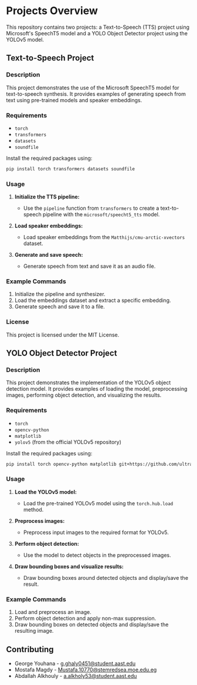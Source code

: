 
# Projects Overview

This repository contains two projects: a Text-to-Speech (TTS) project using Microsoft's SpeechT5 model and a YOLO Object Detector project using the YOLOv5 model. 

## Text-to-Speech Project

### Description

This project demonstrates the use of the Microsoft SpeechT5 model for text-to-speech synthesis. It provides examples of generating speech from text using pre-trained models and speaker embeddings.

### Requirements

- `torch`
- `transformers`
- `datasets`
- `soundfile`

Install the required packages using:

```bash
pip install torch transformers datasets soundfile
```

### Usage

1. **Initialize the TTS pipeline:**
   - Use the `pipeline` function from `transformers` to create a text-to-speech pipeline with the `microsoft/speecht5_tts` model.

2. **Load speaker embeddings:**
   - Load speaker embeddings from the `Matthijs/cmu-arctic-xvectors` dataset.

3. **Generate and save speech:**
   - Generate speech from text and save it as an audio file.

### Example Commands

1. Initialize the pipeline and synthesizer.
2. Load the embeddings dataset and extract a specific embedding.
3. Generate speech and save it to a file.

### License

This project is licensed under the MIT License.

## YOLO Object Detector Project

### Description

This project demonstrates the implementation of the YOLOv5 object detection model. It provides examples of loading the model, preprocessing images, performing object detection, and visualizing the results.

### Requirements

- `torch`
- `opencv-python`
- `matplotlib`
- `yolov5` (from the official YOLOv5 repository)

Install the required packages using:

```bash
pip install torch opencv-python matplotlib git+https://github.com/ultralytics/yolov5.git
```

### Usage

1. **Load the YOLOv5 model:**
   - Load the pre-trained YOLOv5 model using the `torch.hub.load` method.

2. **Preprocess images:**
   - Preprocess input images to the required format for YOLOv5.

3. **Perform object detection:**
   - Use the model to detect objects in the preprocessed images.

4. **Draw bounding boxes and visualize results:**
   - Draw bounding boxes around detected objects and display/save the result.

### Example Commands

1. Load and preprocess an image.
2. Perform object detection and apply non-max suppression.
3. Draw bounding boxes on detected objects and display/save the resulting image.


## Contributing
- George Youhana - g.ghaly0451@student.aast.edu
- Mostafa Magdy - Mustafa.10770@stemredsea.moe.edu.eg
- Abdallah Alkhouly - a.alkholy53@student.aast.edu

